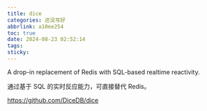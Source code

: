 ```yaml
---
title: dice
categories: 还没写好
abbrlink: a10ee254
toc: true
date: 2024-08-23 02:52:14
tags:
sticky:
---
```


A drop-in replacement of Redis with SQL-based realtime reactivity.

通过基于 SQL 的实时反应能力，可直接替代 Redis。

<!-- more -->

https://github.com/DiceDB/dice